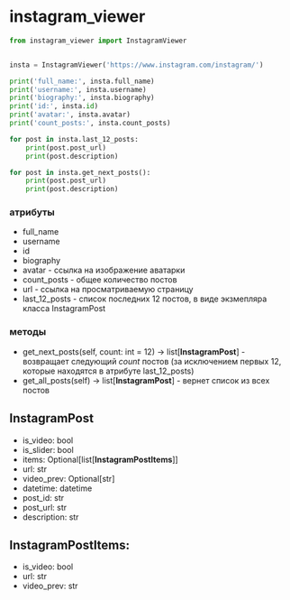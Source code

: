 # instagram_viewer
```python
from instagram_viewer import InstagramViewer


insta = InstagramViewer('https://www.instagram.com/instagram/')

print('full_name:', insta.full_name)
print('username:', insta.username)
print('biography:', insta.biography)
print('id:', insta.id)
print('avatar:', insta.avatar)
print('count_posts:', insta.count_posts)

for post in insta.last_12_posts:
    print(post.post_url)
    print(post.description)

for post in insta.get_next_posts():
    print(post.post_url)
    print(post.description)
```

### атрибуты
- full_name
- username
- id
- biography
- avatar - ссылка на изображение аватарки
- count_posts - общее количество постов
- url - ссылка на просматриваемую страницу
- last_12_posts - список последних 12 постов, в виде экзмепляра класса InstagramPost

### методы

- get_next_posts(self, count: int = 12) -> list[**InstagramPost**] - возвращает следующий *count* постов (за исключением первых 12, которые находятся в атрибуте last_12_posts)
- get_all_posts(self) -> list[**InstagramPost**] - вернет список из всех постов

## InstagramPost

- is_video: bool
- is_slider: bool
- items: Optional[list[**InstagramPostItems**]]
- url: str
- video_prev: Optional[str]
- datetime: datetime
- post_id: str
- post_url: str
- description: str

## InstagramPostItems:

- is_video: bool
- url: str
- video_prev: str
